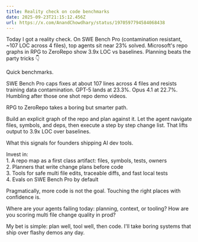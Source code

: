 ```yaml
---
title: Reality check on code benchmarks
date: 2025-09-23T21:15:12.456Z
url: https://x.com/AnandChowdhary/status/1970597794584068438
---
```


Today I got a reality check. On SWE Bench Pro (contamination resistant, \~107 LOC across 4 files), top agents sit near 23% solved. Microsoft's repo graphs in RPG to ZeroRepo show 3.9x LOC vs baselines. Planning beats the party tricks 👇  
  
Quick benchmarks.  
  
SWE Bench Pro caps fixes at about 107 lines across 4 files and resists training data contamination. GPT-5 lands at 23.3%. Opus 4.1 at 22.7%. Humbling after those one shot repo demo videos.  
  
RPG to ZeroRepo takes a boring but smarter path.  
  
Build an explicit graph of the repo and plan against it. Let the agent navigate files, symbols, and deps, then execute a step by step change list. That lifts output to 3.9x LOC over baselines.  
  
What this signals for founders shipping AI dev tools.  
  
Invest in:  
1\. A repo map as a first class artifact: files, symbols, tests, owners  
2\. Planners that write change plans before code  
3\. Tools for safe multi file edits, traceable diffs, and fast local tests  
4\. Evals on SWE Bench Pro by default  
  
Pragmatically, more code is not the goal. Touching the right places with confidence is.  
  
Where are your agents failing today: planning, context, or tooling? How are you scoring multi file change quality in prod?  
  
My bet is simple: plan well, tool well, then code. I'll take boring systems that ship over flashy demos any day.
